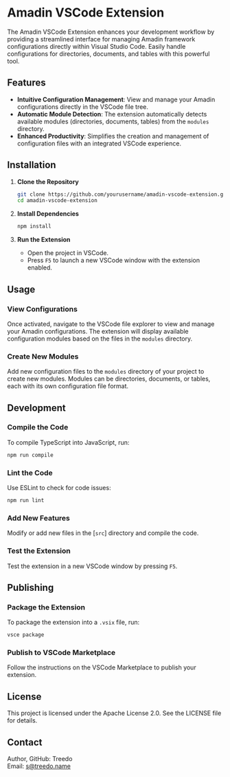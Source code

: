 # Amadin VSCode Extension

The Amadin VSCode Extension enhances your development workflow by providing a streamlined interface for managing Amadin framework configurations directly within Visual Studio Code. Easily handle configurations for directories, documents, and tables with this powerful tool.

## Features

- **Intuitive Configuration Management**: View and manage your Amadin configurations directly in the VSCode file tree.
- **Automatic Module Detection**: The extension automatically detects available modules (directories, documents, tables) from the `modules` directory.
- **Enhanced Productivity**: Simplifies the creation and management of configuration files with an integrated VSCode experience.

## Installation

1. **Clone the Repository**
   ```bash
   git clone https://github.com/yourusername/amadin-vscode-extension.git
   cd amadin-vscode-extension
   ```

2. **Install Dependencies**
   ```bash
   npm install
   ```

3. **Run the Extension**
   - Open the project in VSCode.
   - Press `F5` to launch a new VSCode window with the extension enabled.

## Usage

### View Configurations

Once activated, navigate to the VSCode file explorer to view and manage your Amadin configurations. The extension will display available configuration modules based on the files in the `modules` directory.

### Create New Modules

Add new configuration files to the `modules` directory of your project to create new modules. Modules can be directories, documents, or tables, each with its own configuration file format.

## Development

### Compile the Code

To compile TypeScript into JavaScript, run:
```bash
npm run compile
```

### Lint the Code

Use ESLint to check for code issues:
```bash
npm run lint
```

### Add New Features

Modify or add new files in the [`src`] directory and compile the code.

### Test the Extension

Test the extension in a new VSCode window by pressing `F5`.

## Publishing

### Package the Extension

To package the extension into a `.vsix` file, run:
```bash
vsce package
```

### Publish to VSCode Marketplace

Follow the instructions on the VSCode Marketplace to publish your extension.

## License

This project is licensed under the Apache License 2.0. See the LICENSE file for details.

## Contact

Author, GitHub: Treedo  
Email: s@treedo.name